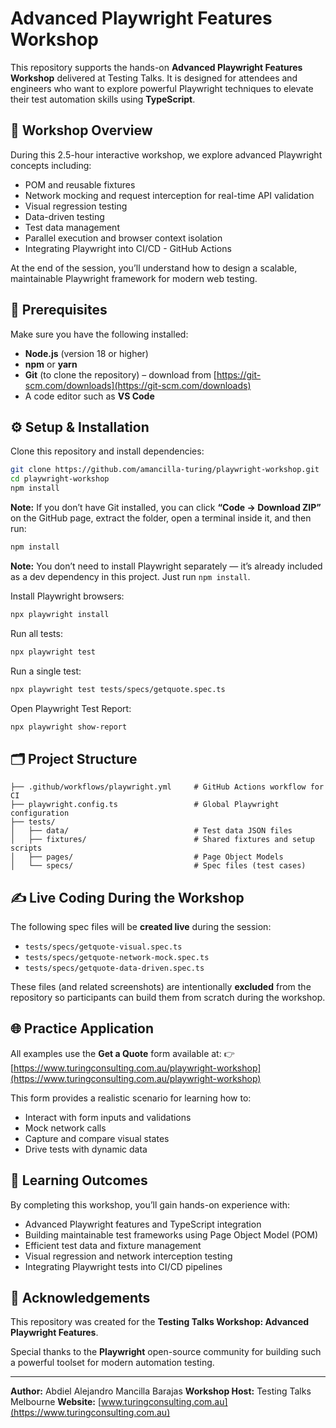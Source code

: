 # Advanced Playwright Features Workshop

This repository supports the hands-on **Advanced Playwright Features Workshop** delivered at Testing Talks. It is designed for attendees and engineers who want to explore powerful Playwright techniques to elevate their test automation skills using **TypeScript**.

## 🎯 Workshop Overview

During this 2.5-hour interactive workshop, we explore advanced Playwright concepts including:

* POM and reusable fixtures
* Network mocking and request interception for real-time API validation
* Visual regression testing
* Data-driven testing
* Test data management
* Parallel execution and browser context isolation
* Integrating Playwright into CI/CD - GitHub Actions

At the end of the session, you’ll understand how to design a scalable, maintainable Playwright framework for modern web testing.

## 🧰 Prerequisites

Make sure you have the following installed:

* **Node.js** (version 18 or higher)
* **npm** or **yarn**
* **Git** (to clone the repository) – download from [https://git-scm.com/downloads](https://git-scm.com/downloads)
* A code editor such as **VS Code**

## ⚙️ Setup & Installation

Clone this repository and install dependencies:

```bash
git clone https://github.com/amancilla-turing/playwright-workshop.git
cd playwright-workshop
npm install
```

**Note:** If you don’t have Git installed, you can click **“Code → Download ZIP”** on the GitHub page, extract the folder, open a terminal inside it, and then run:

```bash
npm install
```

**Note:** You don’t need to install Playwright separately — it’s already included as a dev dependency in this project. Just run `npm install`.

Install Playwright browsers:

```bash
npx playwright install
```

Run all tests:

```bash
npx playwright test
```

Run a single test:

```bash
npx playwright test tests/specs/getquote.spec.ts
```

Open Playwright Test Report:

```bash
npx playwright show-report
```

## 🗂️ Project Structure

```
├── .github/workflows/playwright.yml     # GitHub Actions workflow for CI
├── playwright.config.ts                 # Global Playwright configuration
├── tests/
│   ├── data/                            # Test data JSON files
│   ├── fixtures/                        # Shared fixtures and setup scripts
│   ├── pages/                           # Page Object Models
│   └── specs/                           # Spec files (test cases)
```

## ✍️ Live Coding During the Workshop

The following spec files will be **created live** during the session:

* `tests/specs/getquote-visual.spec.ts`
* `tests/specs/getquote-network-mock.spec.ts`
* `tests/specs/getquote-data-driven.spec.ts`

These files (and related screenshots) are intentionally **excluded** from the repository so participants can build them from scratch during the workshop.

## 🌐 Practice Application

All examples use the **Get a Quote** form available at:
👉 [https://www.turingconsulting.com.au/playwright-workshop](https://www.turingconsulting.com.au/playwright-workshop)

This form provides a realistic scenario for learning how to:

* Interact with form inputs and validations
* Mock network calls
* Capture and compare visual states
* Drive tests with dynamic data

## 🧠 Learning Outcomes

By completing this workshop, you’ll gain hands-on experience with:

* Advanced Playwright features and TypeScript integration
* Building maintainable test frameworks using Page Object Model (POM)
* Efficient test data and fixture management
* Visual regression and network interception testing
* Integrating Playwright tests into CI/CD pipelines

## 🙌 Acknowledgements

This repository was created for the **Testing Talks Workshop: Advanced Playwright Features**.

Special thanks to the **Playwright** open-source community for building such a powerful toolset for modern automation testing.

---

**Author:** Abdiel Alejandro Mancilla Barajas
**Workshop Host:** Testing Talks Melbourne
**Website:** [www.turingconsulting.com.au](https://www.turingconsulting.com.au)
